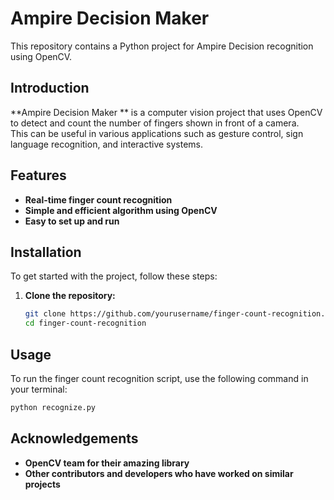 # Ampire Decision Maker

This repository contains a Python project for Ampire Decision  recognition using OpenCV.

## Introduction

**Ampire Decision Maker ** is a computer vision project that uses OpenCV to detect and count the number of fingers shown in front of a camera.  
This can be useful in various applications such as gesture control, sign language recognition, and interactive systems.

## Features

- **Real-time finger count recognition**
- **Simple and efficient algorithm using OpenCV**
- **Easy to set up and run**

## Installation

To get started with the project, follow these steps:

1. **Clone the repository:**
    ```bash
    git clone https://github.com/yourusername/finger-count-recognition.git
    cd finger-count-recognition
    ```

## Usage

To run the finger count recognition script, use the following command in your terminal:
```bash
python recognize.py
 ```

## Acknowledgements

- **OpenCV team for their amazing library**
- **Other contributors and developers who have worked on similar projects**
